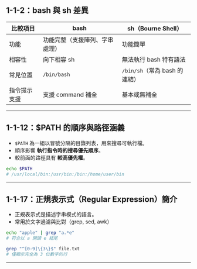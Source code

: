 
## 1-1-2：bash 與 sh 差異

| 比較項目       | bash                              | sh（Bourne Shell）            |
|----------------|------------------------------------|-------------------------------|
| 功能            | 功能完整（支援陣列、字串處理）     | 功能簡單                       |
| 相容性          | 向下相容 sh                         | 無法執行 bash 特有語法        |
| 常見位置        | `/bin/bash`                        | `/bin/sh`（常為 bash 的連結） |
| 指令提示支援| 支援 command 補全                  | 基本或無補全                   |

---

## 1-1-12：$PATH 的順序與路徑涵義

- `$PATH` 為一組以冒號分隔的目錄列表，用來搜尋可執行檔。
- 順序影響 **執行指令時的搜尋優先順序**。
- 較前面的路徑具有 **較高優先權**。

```bash
echo $PATH
# /usr/local/bin:/usr/bin:/bin:/home/user/bin
```

---

## 1-1-17：正規表示式（Regular Expression）簡介

- 正規表示式是描述字串模式的語言。
- 常用於文字過濾與比對（grep, sed, awk）

```bash
echo "apple" | grep "a.*e"
# 符合以 a 開頭 e 結尾

grep "^[0-9]\{3\}$" file.txt
# 僅顯示完全為 3 位數字的行
```

---

